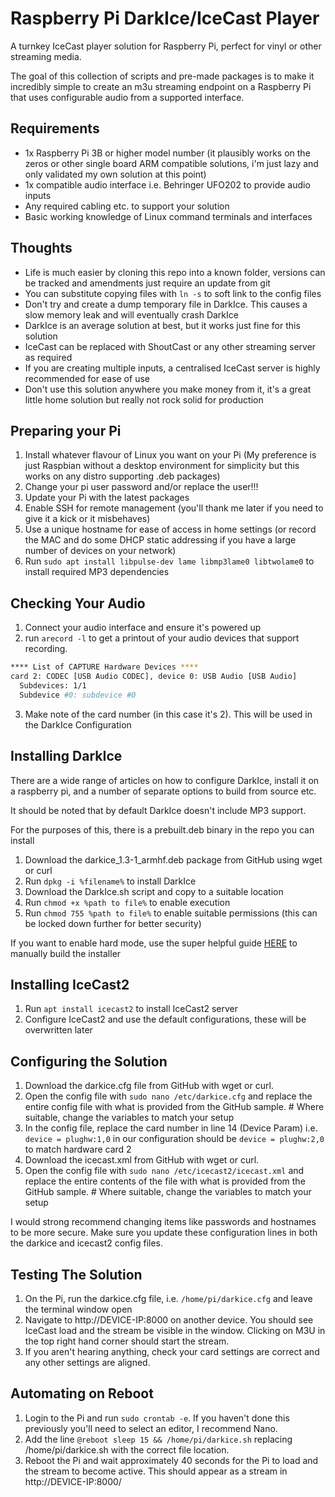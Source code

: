 # Raspberry Pi DarkIce/IceCast Player
 A turnkey IceCast player solution for Raspberry Pi, perfect for vinyl or other streaming media.

 The goal of this collection of scripts and pre-made packages is to make it incredibly simple to create an m3u streaming endpoint on a Raspberry Pi that uses configurable audio from a supported interface.

 ## Requirements

- 1x Raspberry Pi 3B or higher model number (it plausibly works on the zeros or other single board ARM compatible solutions, i'm just lazy and only validated my own solution at this point)
- 1x compatible audio interface i.e. Behringer UFO202 to provide audio inputs
- Any required cabling etc. to support your solution
- Basic working knowledge of Linux command terminals and interfaces

## Thoughts

- Life is much easier by cloning this repo into a known folder, versions can be tracked and amendments just require an update from git
- You can substitute copying files with `ln -s` to soft link to the config files
- Don't try and create a dump temporary file in DarkIce. This causes a slow memory leak and will eventually crash DarkIce
- DarkIce is an average solution at best, but it works just fine for this solution
- IceCast can be replaced with ShoutCast or any other streaming server as required
- If you are creating multiple inputs, a centralised IceCast server is highly recommended for ease of use
- Don't use this solution anywhere you make money from it, it's a great little home solution but really not rock solid for production

## Preparing your Pi

1. Install whatever flavour of Linux you want on your Pi (My preference is just Raspbian without a desktop environment for simplicity but this works on any distro supporting .deb packages)
2. Change your pi user password and/or replace the user!!!
3. Update your Pi with the latest packages
4. Enable SSH for remote management (you'll thank me later if you need to give it a kick or it misbehaves)
5. Use a unique hostname for ease of access in home settings (or record the MAC and do some DHCP static addressing if you have a large number of devices on your network)
6. Run `sudo apt install libpulse-dev lame libmp3lame0 libtwolame0` to install required MP3 dependencies

## Checking Your Audio

1. Connect your audio interface and ensure it's powered up
2. run `arecord -l` to get a printout of your audio devices that support recording.

````sh
**** List of CAPTURE Hardware Devices ****
card 2: CODEC [USB Audio CODEC], device 0: USB Audio [USB Audio]
  Subdevices: 1/1
  Subdevice #0: subdevice #0
````

3. Make note of the card number (in this case it's 2). This will be used in the DarkIce Configuration

## Installing DarkIce

There are a wide range of articles on how to configure DarkIce, install it on a raspberry pi, and a number of separate options to build from source etc.

It should be noted that by default DarkIce doesn't include MP3 support.

For the purposes of this, there is a prebuilt.deb binary in the repo you can install

1. Download the darkice_1.3-1_armhf.deb package from GitHub using wget or curl
2. Run `dpkg -i %filename%` to install DarkIce
3. Download the DarkIce.sh script and copy to a suitable location
4. Run `chmod +x %path to file%` to enable execution
5. Run `chmod 755 %path to file%` to enable suitable permissions (this can be locked down further for better security)

If you want to enable hard mode, use the super helpful guide [HERE](https://www.linuxwolfpack.com/compile-darkice.php) to manually build the installer

## Installing IceCast2

1. Run `apt install icecast2` to install IceCast2 server
2. Configure IceCast2 and use the default configurations, these will be overwritten later

## Configuring the Solution

1. Download the darkice.cfg file from GitHub with wget or curl.
2. Open the config file with `sudo nano /etc/darkice.cfg` and replace the entire config file with what is provided from the GitHub sample. # Where suitable, change the variables to match your setup
3. In the config file, replace the card number in line 14 (Device Param) i.e. `device = plughw:1,0` in our configuration should be `device = plughw:2,0` to match hardware card 2
4. Download the icecast.xml from GitHub with wget or curl.
5. Open the config file with `sudo nano /etc/icecast2/icecast.xml` and replace the entire contents of the file with what is provided from the GitHub sample. # Where suitable, change the variables to match your setup

I would strong recommend changing items like passwords and hostnames to be more secure. Make sure you update these configuration lines in both the darkice and icecast2 config files.

## Testing The Solution

1. On the Pi, run the darkice.cfg file, i.e. `/home/pi/darkice.cfg` and leave the terminal window open
2. Navigate to http://DEVICE-IP:8000 on another device. You should see IceCast load and the stream be visible in the window. Clicking on M3U in the top right hand corner should start the stream.
3. If you aren't hearing anything, check your card settings are correct and any other settings are aligned.

## Automating on Reboot

1. Login to the Pi and run `sudo crontab -e`. If you haven't done this previously you'll need to select an editor, I recommend Nano.
2. Add the line `@reboot sleep 15 && /home/pi/darkice.sh` replacing /home/pi/darkice.sh with the correct file location.
3. Reboot the Pi and wait approximately 40 seconds for the Pi to load and the stream to become active. This should appear as a stream in http://DEVICE-IP:8000/
